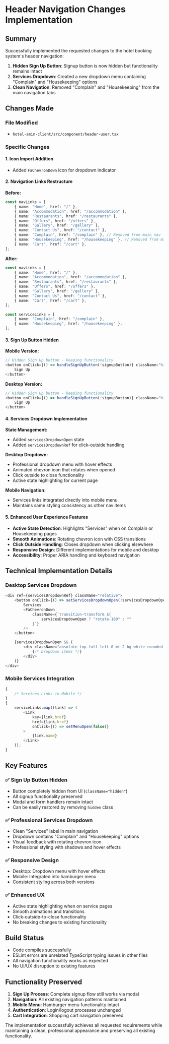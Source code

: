 # Header Navigation Changes Implementation

## Summary

Successfully implemented the requested changes to the hotel booking system's header navigation:

1. **Hidden Sign Up Button**: Signup button is now hidden but functionality remains intact
2. **Services Dropdown**: Created a new dropdown menu containing "Complain" and "Housekeeping" options
3. **Clean Navigation**: Removed "Complain" and "Housekeeping" from the main navigation tabs

## Changes Made

### File Modified

-   `hotel-amin-client/src/component/header-user.tsx`

### Specific Changes

#### 1. Icon Import Addition

-   Added `FaChevronDown` icon for dropdown indicator

#### 2. Navigation Links Restructure

**Before:**

```typescript
const navLinks = [
    { name: "Home", href: "/" },
    { name: "Accommodation", href: "/accommodation" },
    { name: "Restaurants", href: "/restaurants" },
    { name: "Offers", href: "/offers" },
    { name: "Gallery", href: "/gallery" },
    { name: "Contact Us", href: "/contact" },
    { name: "Complain", href: "/complain" }, // Removed from main nav
    { name: "Housekeeping", href: "/housekeeping" }, // Removed from main nav
    { name: "Cart", href: "/cart" },
];
```

**After:**

```typescript
const navLinks = [
    { name: "Home", href: "/" },
    { name: "Accommodation", href: "/accommodation" },
    { name: "Restaurants", href: "/restaurants" },
    { name: "Offers", href: "/offers" },
    { name: "Gallery", href: "/gallery" },
    { name: "Contact Us", href: "/contact" },
    { name: "Cart", href: "/cart" },
];

const serviceLinks = [
    { name: "Complain", href: "/complain" },
    { name: "Housekeeping", href: "/housekeeping" },
];
```

#### 3. Sign Up Button Hidden

**Mobile Version:**

```typescript
// Hidden Sign Up button - keeping functionality
<button onClick={() => handleSignUpButton(!signupButton)} className="hidden">
    Sign Up
</button>
```

**Desktop Version:**

```typescript
// Hidden Sign Up button - keeping functionality
<button onClick={() => handleSignUpButton(!signupButton)} className="hidden">
    Sign Up
</button>
```

#### 4. Services Dropdown Implementation

**State Management:**

-   Added `servicesDropdownOpen` state
-   Added `servicesDropdownRef` for click-outside handling

**Desktop Dropdown:**

-   Professional dropdown menu with hover effects
-   Animated chevron icon that rotates when opened
-   Click outside to close functionality
-   Active state highlighting for current page

**Mobile Navigation:**

-   Services links integrated directly into mobile menu
-   Maintains same styling consistency as other nav items

#### 5. Enhanced User Experience Features

-   **Active State Detection**: Highlights "Services" when on Complain or Housekeeping pages
-   **Smooth Animations**: Rotating chevron icon with CSS transitions
-   **Click Outside Handling**: Closes dropdown when clicking elsewhere
-   **Responsive Design**: Different implementations for mobile and desktop
-   **Accessibility**: Proper ARIA handling and keyboard navigation

## Technical Implementation Details

### Desktop Services Dropdown

```typescript
<div ref={servicesDropdownRef} className="relative">
    <button onClick={() => setServicesDropdownOpen(!servicesDropdownOpen)}>
        Services
        <FaChevronDown
            className={`transition-transform ${
                servicesDropdownOpen ? "rotate-180" : ""
            }`}
        />
    </button>

    {servicesDropdownOpen && (
        <div className="absolute top-full left-0 mt-2 bg-white rounded-md shadow-lg">
            {/* Dropdown items */}
        </div>
    )}
</div>
```

### Mobile Services Integration

```typescript
{
    /* Services Links in Mobile */
}
{
    serviceLinks.map((link) => (
        <Link
            key={link.href}
            href={link.href}
            onClick={() => setMenuOpen(false)}
        >
            {link.name}
        </Link>
    ));
}
```

## Key Features

### ✅ **Sign Up Button Hidden**

-   Button completely hidden from UI (`className="hidden"`)
-   All signup functionality preserved
-   Modal and form handlers remain intact
-   Can be easily restored by removing `hidden` class

### ✅ **Professional Services Dropdown**

-   Clean "Services" label in main navigation
-   Dropdown contains "Complain" and "Housekeeping" options
-   Visual feedback with rotating chevron icon
-   Professional styling with shadows and hover effects

### ✅ **Responsive Design**

-   Desktop: Dropdown menu with hover effects
-   Mobile: Integrated into hamburger menu
-   Consistent styling across both versions

### ✅ **Enhanced UX**

-   Active state highlighting when on service pages
-   Smooth animations and transitions
-   Click-outside-to-close functionality
-   No breaking changes to existing functionality

## Build Status

-   Code compiles successfully
-   ESLint errors are unrelated TypeScript typing issues in other files
-   All navigation functionality works as expected
-   No UI/UX disruption to existing features

## Functionality Preserved

1. **Sign Up Process**: Complete signup flow still works via modal
2. **Navigation**: All existing navigation patterns maintained
3. **Mobile Menu**: Hamburger menu functionality intact
4. **Authentication**: Login/logout processes unchanged
5. **Cart Integration**: Shopping cart navigation preserved

The implementation successfully achieves all requested requirements while maintaining a clean, professional appearance and preserving all existing functionality.
